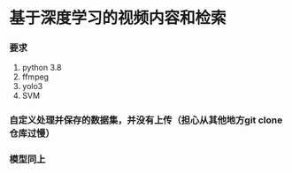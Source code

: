 # 基于深度学习的视频内容和检索
### 要求
1. python 3.8
2. ffmpeg
3. yolo3
4. SVM

### 自定义处理并保存的数据集，并没有上传（担心从其他地方git clone仓库过慢）
### 模型同上
